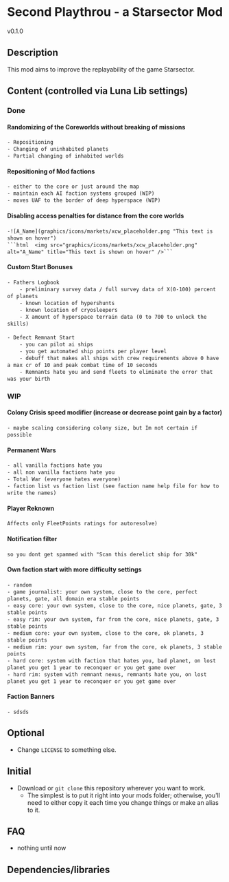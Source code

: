 # Second Playthrou - a Starsector Mod

v0.1.0

## Description

This mod aims to improve the replayability of the game Starsector.

## Content (controlled via Luna Lib settings)

### Done

#### Randomizing of the Coreworlds without breaking of missions
    - Repositioning
    - Changing of uninhabited planets
    - Partial changing of inhabited worlds 

 
#### Repositioning of Mod factions
    - either to the core or just around the map
    - maintain each AI faction systems grouped (WIP)
    - moves UAF to the border of deep hyperspace (WIP) 
 
 
#### Disabling access penalties for distance from the core worlds  
    -![A_Name](graphics/icons/markets/xcw_placeholder.png "This text is shown on hover")
    ```html  <img src="graphics/icons/markets/xcw_placeholder.png" alt="A_Name" title="This text is shown on hover" />``` 

#### Custom Start Bonuses
    - Fathers Logbook
        - preliminary survey data / full survey data of X(0-100) percent of planets
        - known location of hypershunts
        - known location of cryosleepers
        - X amount of hyperspace terrain data (0 to 700 to unlock the skills)

    - Defect Remnant Start
        - you can pilot ai ships
        - you get automated ship points per player level
        - debuff that makes all ships with crew requirements above 0 have a max cr of 10 and peak combat time of 10 seconds
        - Remnants hate you and send fleets to eliminate the error that was your birth


### WIP



#### Colony Crisis speed modifier (increase or decrease point gain by a factor)
    - maybe scaling considering colony size, but Im not certain if possible


#### Permanent Wars
    - all vanilla factions hate you
    - all non vanilla factions hate you
    - Total War (everyone hates everyone)
    - faction list vs faction list (see faction name help file for how to write the names)


#### Player Reknown 
    Affects only FleetPoints ratings for autoresolve)


#### Notification filter
    so you dont get spammed with "Scan this derelict ship for 30k"


#### Own faction start with more difficulty settings
    - random
    - game journalist: your own system, close to the core, perfect planets, gate, all domain era stable points
    - easy core: your own system, close to the core, nice planets, gate, 3 stable points
    - easy rim: your own system, far from the core, nice planets, gate, 3 stable points
    - medium core: your own system, close to the core, ok planets, 3 stable points
    - medium rim: your own system, far from the core, ok planets, 3 stable points
    - hard core: system with faction that hates you, bad planet, on lost planet you get 1 year to reconquer or you get game over
    - hard rim: system with remnant nexus, remnants hate you, on lost planet you get 1 year to reconquer or you get game over


#### Faction Banners
    - sdsds

## Optional

- Change `LICENSE` to something else.

## Initial

- Download or `git clone` this repository wherever you want to work.
  - The simplest is to put it right into your mods folder; otherwise, you'll need to either copy it each time you change things or make an alias to it.

## FAQ

- nothing until now


## Dependencies/libraries

[MagicLib]: https://github.com/MagicLibStarsector/MagicLib/
[LazyLib]: https://github.com/LazyWizard/lazylib/
[LunaLib]: https://github.com/Lukas22041/LunaLib/
